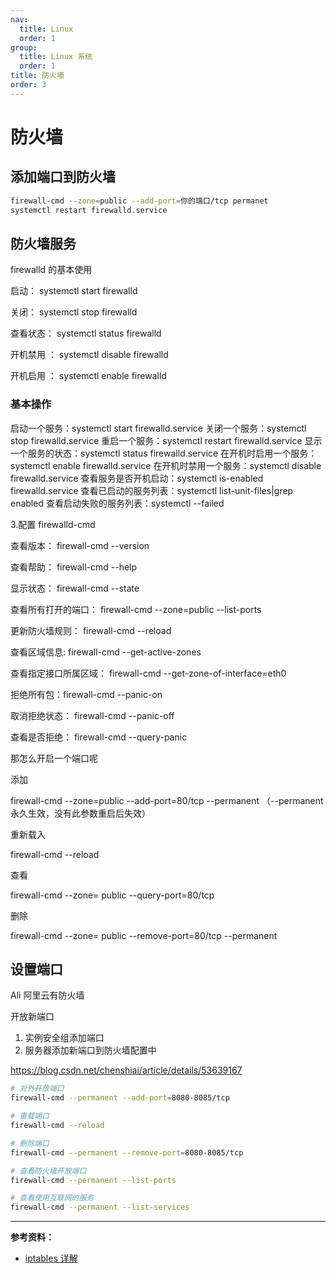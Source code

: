 ```yaml
---
nav:
  title: Linux
  order: 1
group:
  title: Linux 系统
  order: 1
title: 防火墙
order: 3
---
```


# 防火墙

## 添加端口到防火墙

```bash
firewall-cmd --zone=public --add-port=你的端口/tcp permanet
systemctl restart firewalld.service
```

## 防火墙服务

firewalld 的基本使用

启动： systemctl start firewalld

关闭： systemctl stop firewalld

查看状态： systemctl status firewalld

开机禁用 ： systemctl disable firewalld

开机启用 ： systemctl enable firewalld

### 基本操作

启动一个服务：systemctl start firewalld.service
关闭一个服务：systemctl stop firewalld.service
重启一个服务：systemctl restart firewalld.service
显示一个服务的状态：systemctl status firewalld.service
在开机时启用一个服务：systemctl enable firewalld.service
在开机时禁用一个服务：systemctl disable firewalld.service
查看服务是否开机启动：systemctl is-enabled firewalld.service
查看已启动的服务列表：systemctl list-unit-files|grep enabled
查看启动失败的服务列表：systemctl --failed

3.配置 firewalld-cmd

查看版本： firewall-cmd --version

查看帮助： firewall-cmd --help

显示状态： firewall-cmd --state

查看所有打开的端口： firewall-cmd --zone=public --list-ports

更新防火墙规则： firewall-cmd --reload

查看区域信息: firewall-cmd --get-active-zones

查看指定接口所属区域： firewall-cmd --get-zone-of-interface=eth0

拒绝所有包：firewall-cmd --panic-on

取消拒绝状态： firewall-cmd --panic-off

查看是否拒绝： firewall-cmd --query-panic

那怎么开启一个端口呢

添加

firewall-cmd --zone=public --add-port=80/tcp --permanent （--permanent 永久生效，没有此参数重启后失效）

重新载入

firewall-cmd --reload

查看

firewall-cmd --zone= public --query-port=80/tcp

删除

firewall-cmd --zone= public --remove-port=80/tcp --permanent

## 设置端口

Ali 阿里云有防火墙

开放新端口

1. 实例安全组添加端口
2. 服务器添加新端口到防火墙配置中

https://blog.csdn.net/chenshiai/article/details/53639167

```bash
# 对外开放端口
firewall-cmd --permanent --add-port=8080-8085/tcp

# 重载端口
firewall-cmd --reload

# 删除端口
firewall-cmd --permanent --remove-port=8080-8085/tcp

# 查看防火墙开放端口
firewall-cmd --permanent --list-ports

# 查看使用互联网的服务
firewall-cmd --permanent --list-services
```

---

**参考资料：**

- [iptables 详解](http://www.zsythink.net/archives/1199/)
